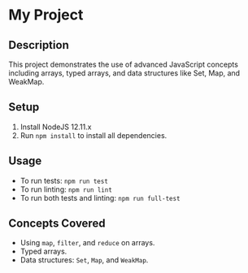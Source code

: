 # My Project

## Description
This project demonstrates the use of advanced JavaScript concepts including arrays, typed arrays, and data structures like Set, Map, and WeakMap.

## Setup
1. Install NodeJS 12.11.x
2. Run `npm install` to install all dependencies.

## Usage
- To run tests: `npm run test`
- To run linting: `npm run lint`
- To run both tests and linting: `npm run full-test`

## Concepts Covered
- Using `map`, `filter`, and `reduce` on arrays.
- Typed arrays.
- Data structures: `Set`, `Map`, and `WeakMap`.

